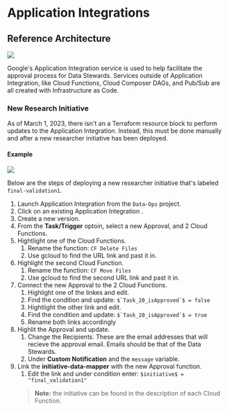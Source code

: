 # Application Integrations

## Reference Architecture

![](../../../docs/concept-application-integration.png)

Google's Application Integration service is used to help facilitate the approval process for Data Stewards. Services outside of Application Integration, like Cloud Functions, Cloud Composer DAGs, and Pub/Sub are all created with Infrastructure as Code.

### New Research Initiative

As of March 1, 2023, there isn't an a Terraform resource block to perform updates to the Application Integration. Instead, this must be done manually and after a new researcher initiative has been deployed.

#### Example

![](../../../docs/google_screen_recording_2023-02-28T16-02_41.109Z.gif)

Below are the steps of deploying a new researcher initiative that's labeled `final-validation1`.

1. Launch Application Integration from the `Data-Ops` project.
1. Click on an existing Application Integration .
1. Create a new version.
1. From the <b>Task/Trigger</b> optoin, select a new Approval, and 2 Cloud Functions.
1. Hightlight one of the Cloud Functions.
    1. Rename the function: `CF Delete Files`
    1. Use gcloud to find the URL link and past it in.
1. Highlight the second Cloud Function.
    1. Rename the function: `CF Move Files`
    1. Use gcloud to find the second URL link and past it in.
1. Connect the new Approval to the 2 Cloud Functions.
    1. Highlight one of the linkes and edit.
    1. Find the condition and update: ```$`Task_20_isApproved`$ = false```
    1. Hightlight the other link and edit.
    1. Find the condition and update: ```$`Task_20_isApproved`$ = true```
    1. Rename both links accordingly
1. Highlit the Approval and update.
    1. Change the Recipients. These are the email addresses that will recieve the approval email. Emails should be that of the Data Stewards.
    1. Under <b>Custom Notification</b> and the `message` variable.
1. Link the <b>initiative-data-mapper</b> with the new Approval function.
    1. Edit the link and under condition enter: ```$initiative$ = "final_validation1"```
    >**Note:** the initiative can be found in the description of each Cloud Function.